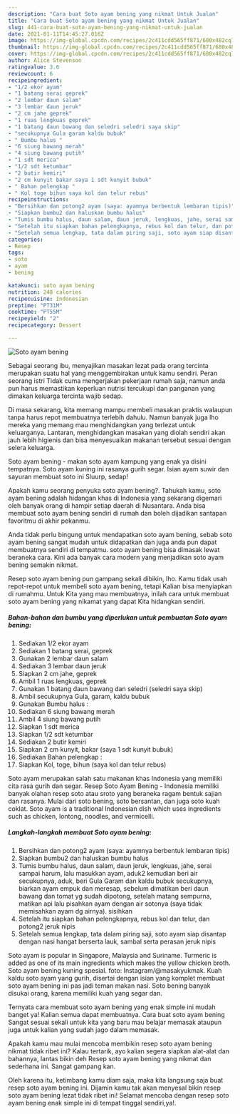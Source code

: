 ```yaml
---
description: "Cara buat Soto ayam bening yang nikmat Untuk Jualan"
title: "Cara buat Soto ayam bening yang nikmat Untuk Jualan"
slug: 441-cara-buat-soto-ayam-bening-yang-nikmat-untuk-jualan
date: 2021-01-11T14:45:27.016Z
image: https://img-global.cpcdn.com/recipes/2c411cdd565ff871/680x482cq70/soto-ayam-bening-foto-resep-utama.jpg
thumbnail: https://img-global.cpcdn.com/recipes/2c411cdd565ff871/680x482cq70/soto-ayam-bening-foto-resep-utama.jpg
cover: https://img-global.cpcdn.com/recipes/2c411cdd565ff871/680x482cq70/soto-ayam-bening-foto-resep-utama.jpg
author: Alice Stevenson
ratingvalue: 3.6
reviewcount: 6
recipeingredient:
- "1/2 ekor ayam"
- "1 batang serai geprek"
- "2 lembar daun salam"
- "3 lembar daun jeruk"
- "2 cm jahe geprek"
- "1 ruas lengkuas geprek"
- "1 batang daun bawang dan seledri seledri saya skip"
- "secukupnya Gula garam kaldu bubuk"
- " Bumbu halus "
- "6 siung bawang merah"
- "4 siung bawang putih"
- "1 sdt merica"
- "1/2 sdt ketumbar"
- "2 butir kemiri"
- "2 cm kunyit bakar saya 1 sdt kunyit bubuk"
- " Bahan pelengkap "
- " Kol toge bihun saya kol dan telur rebus"
recipeinstructions:
- "Bersihkan dan potong2 ayam (saya: ayamnya berbentuk lembaran tipis)"
- "Siapkan bumbu2 dan haluskan bumbu halus"
- "Tumis bumbu halus, daun salam, daun jeruk, lengkuas, jahe, serai sampai harum, lalu masukkan ayam, aduk2 kemudian beri air secukupnya, aduk, beri Gula Garam dan kaldu bubuk secukupnya, biarkan ayam empuk dan meresap, sebelum dimatikan beri daun bawang dan tomat yg sudah dipotong, setelah matang sempurna, matikan api lalu pisahkan ayam dengan air sotonya (saya tidak memisahkan ayam dg airnya). sisihkan"
- "Setelah itu siapkan bahan pelengkapnya, rebus kol dan telur, dan potong2 jeruk nipis"
- "Setelah semua lengkap, tata dalam piring saji, soto ayam siap disantap dengan nasi hangat berserta lauk, sambal serta perasan jeruk nipis"
categories:
- Resep
tags:
- soto
- ayam
- bening

katakunci: soto ayam bening 
nutrition: 248 calories
recipecuisine: Indonesian
preptime: "PT31M"
cooktime: "PT55M"
recipeyield: "2"
recipecategory: Dessert

---
```



![Soto ayam bening](https://img-global.cpcdn.com/recipes/2c411cdd565ff871/680x482cq70/soto-ayam-bening-foto-resep-utama.jpg)

Sebagai seorang ibu, menyajikan masakan lezat pada orang tercinta merupakan suatu hal yang menggembirakan untuk kamu sendiri. Peran seorang istri Tidak cuma mengerjakan pekerjaan rumah saja, namun anda pun harus memastikan keperluan nutrisi tercukupi dan panganan yang dimakan keluarga tercinta wajib sedap.

Di masa  sekarang, kita memang mampu membeli masakan praktis walaupun tanpa harus repot membuatnya terlebih dahulu. Namun banyak juga lho mereka yang memang mau menghidangkan yang terlezat untuk keluarganya. Lantaran, menghidangkan masakan yang diolah sendiri akan jauh lebih higienis dan bisa menyesuaikan makanan tersebut sesuai dengan selera keluarga. 

Soto ayam bening - makan soto ayam kampung yang enak ya disini tempatnya. Soto ayam kuning ini rasanya gurih segar. Isian ayam suwir dan sayuran membuat soto ini Sluurp, sedap!

Apakah kamu seorang penyuka soto ayam bening?. Tahukah kamu, soto ayam bening adalah hidangan khas di Indonesia yang sekarang digemari oleh banyak orang di hampir setiap daerah di Nusantara. Anda bisa membuat soto ayam bening sendiri di rumah dan boleh dijadikan santapan favoritmu di akhir pekanmu.

Anda tidak perlu bingung untuk mendapatkan soto ayam bening, sebab soto ayam bening sangat mudah untuk didapatkan dan juga anda pun dapat membuatnya sendiri di tempatmu. soto ayam bening bisa dimasak lewat beraneka cara. Kini ada banyak cara modern yang menjadikan soto ayam bening semakin nikmat.

Resep soto ayam bening pun gampang sekali dibikin, lho. Kamu tidak usah repot-repot untuk membeli soto ayam bening, tetapi Kalian bisa menyiapkan di rumahmu. Untuk Kita yang mau membuatnya, inilah cara untuk membuat soto ayam bening yang nikamat yang dapat Kita hidangkan sendiri.

<!--inarticleads1-->

##### Bahan-bahan dan bumbu yang diperlukan untuk pembuatan Soto ayam bening:

1. Sediakan 1/2 ekor ayam
1. Sediakan 1 batang serai, geprek
1. Gunakan 2 lembar daun salam
1. Sediakan 3 lembar daun jeruk
1. Siapkan 2 cm jahe, geprek
1. Ambil 1 ruas lengkuas, geprek
1. Gunakan 1 batang daun bawang dan seledri (seledri saya skip)
1. Ambil secukupnya Gula, garam, kaldu bubuk
1. Gunakan  Bumbu halus :
1. Sediakan 6 siung bawang merah
1. Ambil 4 siung bawang putih
1. Siapkan 1 sdt merica
1. Siapkan 1/2 sdt ketumbar
1. Sediakan 2 butir kemiri
1. Siapkan 2 cm kunyit, bakar (saya 1 sdt kunyit bubuk)
1. Sediakan  Bahan pelengkap :
1. Siapkan  Kol, toge, bihun (saya kol dan telur rebus)


Soto ayam merupakan salah satu makanan khas Indonesia yang memiliki cita rasa gurih dan segar. Resep Soto Ayam Bening - Indonesia memiliki banyak olahan resep soto atau sroto yang beraneka ragam bentuk sajian dan rasanya. Mulai dari soto bening, soto bersantan, dan juga soto kuah coklat. Soto ayam is a traditional Indonesian dish which uses ingredients such as chicken, lontong, noodles, and vermicelli. 

<!--inarticleads2-->

##### Langkah-langkah membuat Soto ayam bening:

1. Bersihkan dan potong2 ayam (saya: ayamnya berbentuk lembaran tipis)
1. Siapkan bumbu2 dan haluskan bumbu halus
1. Tumis bumbu halus, daun salam, daun jeruk, lengkuas, jahe, serai sampai harum, lalu masukkan ayam, aduk2 kemudian beri air secukupnya, aduk, beri Gula Garam dan kaldu bubuk secukupnya, biarkan ayam empuk dan meresap, sebelum dimatikan beri daun bawang dan tomat yg sudah dipotong, setelah matang sempurna, matikan api lalu pisahkan ayam dengan air sotonya (saya tidak memisahkan ayam dg airnya). sisihkan
1. Setelah itu siapkan bahan pelengkapnya, rebus kol dan telur, dan potong2 jeruk nipis
1. Setelah semua lengkap, tata dalam piring saji, soto ayam siap disantap dengan nasi hangat berserta lauk, sambal serta perasan jeruk nipis


Soto ayam is popular in Singapore, Malaysia and Suriname. Turmeric is added as one of its main ingredients which makes the yellow chicken broth. Soto ayam bening kuning spesial. foto: Instagram/@masakyukmak. Kuah kaldu soto ayam yang gurih, disertai dengan isian yang komplet membuat soto ayam bening ini pas jadi teman makan nasi. Soto bening banyak disukai orang, karena memiliki kuah yang segar dan. 

Ternyata cara membuat soto ayam bening yang enak simple ini mudah banget ya! Kalian semua dapat membuatnya. Cara buat soto ayam bening Sangat sesuai sekali untuk kita yang baru mau belajar memasak ataupun juga untuk kalian yang sudah jago dalam memasak.

Apakah kamu mau mulai mencoba membikin resep soto ayam bening nikmat tidak ribet ini? Kalau tertarik, ayo kalian segera siapkan alat-alat dan bahannya, lantas bikin deh Resep soto ayam bening yang nikmat dan sederhana ini. Sangat gampang kan. 

Oleh karena itu, ketimbang kamu diam saja, maka kita langsung saja buat resep soto ayam bening ini. Dijamin kamu tak akan menyesal bikin resep soto ayam bening lezat tidak ribet ini! Selamat mencoba dengan resep soto ayam bening enak simple ini di tempat tinggal sendiri,ya!.


